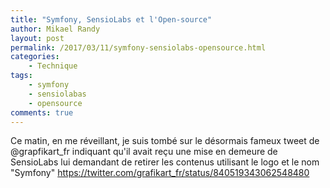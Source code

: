 ```yaml
---
title: "Symfony, SensioLabs et l'Open-source"
author: Mikael Randy
layout: post
permalink: /2017/03/11/symfony-sensiolabs-opensource.html
categories:
    - Technique
tags:
    - symfony
    - sensiolabas
    - opensource
comments: true
---
```


Ce matin, en me réveillant, je suis tombé sur le désormais fameux tweet de @grapfikart_fr indiquant qu'il avait reçu une mise en demeure de SensioLabs lui demandant de retirer les contenus utilisant le logo et le nom "Symfony"
https://twitter.com/grafikart_fr/status/840519343062548480

